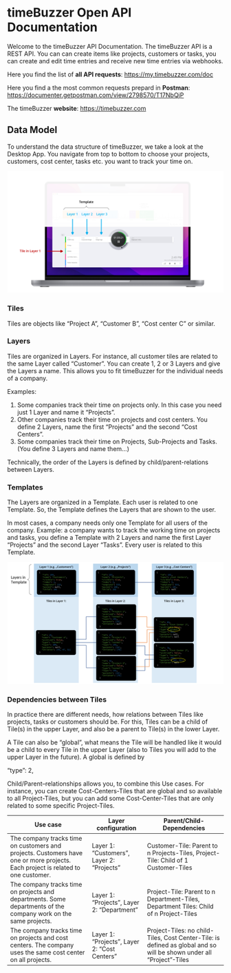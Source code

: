 # timeBuzzer Open API Documentation

Welcome to the timeBuzzer API Documentation. The timeBuzzer API is a REST API. You can can create items like projects, customers or tasks, you can create and edit time entries and receive new time entries via webhooks.

Here you find the list of **all API requests**: https://my.timebuzzer.com/doc

Here you find a the most common requests prepard in **Postman**: https://documenter.getpostman.com/view/2798570/T17NbQjP

The timeBuzzer **website**: https://timebuzzer.com




## Data Model

To understand the data structure of timeBuzzer, we take a look at the Desktop App. You navigate from top to bottom to choose your projects, customers, cost center, tasks etc. you want to track your time on.

![Image of Desktop App](timeBuzzer-datastructure-desktop-app_2022.png)



### Tiles
Tiles are objects like “Project A”, “Customer B”, “Cost center C” or similar.


### Layers
Tiles are organized in Layers. For instance, all customer tiles are related to the same Layer called “Customer”. You can create 1, 2 or 3 Layers and give the Layers a name. This allows you to fit timeBuzzer for the individual needs of a company.

Examples:

1) Some companies track their time on projects only. In this case you need just 1 Layer and name it “Projects”.
2) Other companies track their time on projects and cost centers. You define 2 Layers, name the first “Projects” and the second “Cost Centers”.
3) Some companies track their time on Projects, Sub-Projects and Tasks. (You define 3 Layers and name them…)

Technically, the order of the Layers is defined by child/parent-relations between Layers.


### Templates
The Layers are organized in a Template. Each user is related to one Template. So, the Template defines the Layers that are shown to the user.

In most cases, a company needs only one Template for all users of the company. Example: a company wants to track the working time on projects and tasks, you define a Template with 2 Layers and name the first Layer “Projects” and the second Layer “Tasks”. Every user is related to this Template.

![Image of data model](timeBuzzer_datastructure_model_2022.png)


### Dependencies between Tiles
In practice there are different needs, how relations between Tiles like projects, tasks or customers should be. For this, Tiles can be a child of Tile(s) in the upper Layer, and also be a parent to Tile(s) in the lower Layer.

A Tile can also be “global”, what means the Tile will be handled like it would be a child to every Tile in the upper Layer (also to Tiles you will add to the upper Layer in the future). A global is defined by

“type”: 2,

Child/Parent–relationships allows you, to combine this Use cases. For instance, you can create Cost-Centers-Tiles that are global and so available to all Project-Tiles, but you can add some Cost-Center-Tiles that are only related to some specific Project-Tiles.

 	 	

Use case | Layer configuration| Parent/Child- Dependencies 
--- | --- | --- 
The company tracks time on customers and projects. Customers have one or more projects. Each project is related to one customer. | Layer 1: “Customers”, Layer 2: “Projects”| Customer-Tile: Parent to n Projects-Tiles, Project-Tile: Child of 1 Customer-Tiles
The company tracks time on projects and departments. Some departments of the company work on the same projects.| Layer 1: “Projects”, Layer 2: “Department”| Project-Tile: Parent to n Department-Tiles, Department Tiles: Child of n Project-Tiles
The company tracks time on projects and cost centers. The company uses the same cost center on all projects.| Layer 1: “Projects”, Layer 2: “Cost Centers” | Project-Tiles: no child-Tiles, Cost Center-Tile: is defined as global and so will be shown under all “Project”-Tiles 

